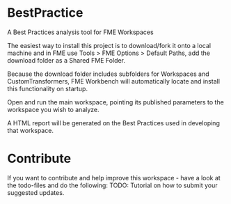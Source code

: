 # BestPractice
A Best Practices analysis tool for FME Workspaces

The easiest way to install this project is to download/fork it onto a local machine and in FME use Tools > FME Options > Default Paths, add the download folder as a Shared FME Folder.

Because the download folder includes subfolders for Workspaces and CustomTransformers, FME Workbench will automatically locate and install this functionality on startup.

Open and run the main workspace, pointing its published parameters to the workspace you wish to analyze.

A HTML report will be generated on the Best Practices used in developing that workspace.

# Contribute
If you want to contribute and help improve this workspace - have a look at the todo-files and do the following:
TODO: Tutorial on how to submit your suggested updates.
